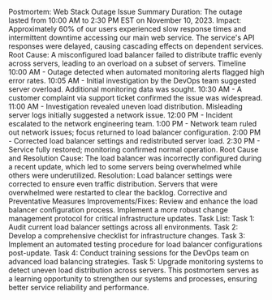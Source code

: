 Postmortem: Web Stack Outage
Issue Summary
Duration: The outage lasted from 10:00 AM to 2:30 PM EST on November 10, 2023.
Impact: Approximately 60% of our users experienced slow response times and intermittent downtime accessing our main web service. The service's API responses were delayed, causing cascading effects on dependent services.
Root Cause: A misconfigured load balancer failed to distribute traffic evenly across servers, leading to an overload on a subset of servers.
Timeline
10:00 AM - Outage detected when automated monitoring alerts flagged high error rates.
10:05 AM - Initial investigation by the DevOps team suggested server overload. Additional monitoring data was sought.
10:30 AM - A customer complaint via support ticket confirmed the issue was widespread.
11:00 AM - Investigation revealed uneven load distribution. Misleading server logs initially suggested a network issue.
12:00 PM - Incident escalated to the network engineering team.
1:00 PM - Network team ruled out network issues; focus returned to load balancer configuration.
2:00 PM - Corrected load balancer settings and redistributed server load.
2:30 PM - Service fully restored; monitoring confirmed normal operation.
Root Cause and Resolution
Cause: The load balancer was incorrectly configured during a recent update, which led to some servers being overwhelmed while others were underutilized.
Resolution: Load balancer settings were corrected to ensure even traffic distribution. Servers that were overwhelmed were restarted to clear the backlog.
Corrective and Preventative Measures
Improvements/Fixes:
Review and enhance the load balancer configuration process.
Implement a more robust change management protocol for critical infrastructure updates.
Task List:
Task 1: Audit current load balancer settings across all environments.
Task 2: Develop a comprehensive checklist for infrastructure changes.
Task 3: Implement an automated testing procedure for load balancer configurations post-update.
Task 4: Conduct training sessions for the DevOps team on advanced load balancing strategies.
Task 5: Upgrade monitoring systems to detect uneven load distribution across servers.
This postmortem serves as a learning opportunity to strengthen our systems and processes, ensuring better service reliability and performance.
